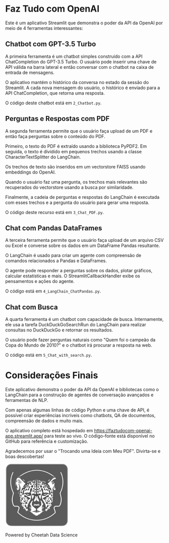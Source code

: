 # Faz Tudo com OpenAI

Este é um aplicativo Streamlit que demonstra o poder da API da OpenAI por meio de 4 ferramentas interessantes:

## Chatbot com GPT-3.5 Turbo

A primeira ferramenta é um chatbot simples construído com a API ChatCompletion do GPT-3.5 Turbo. O usuário pode inserir uma chave de API válida na barra lateral e então conversar com o chatbot na caixa de entrada de mensagens.

O aplicativo mantém o histórico da conversa no estado da sessão do Streamlit. A cada nova mensagem do usuário, o histórico é enviado para a API ChatCompletion, que retorna uma resposta.

O código deste chatbot está em `2_Chatbot.py`.

## Perguntas e Respostas com PDF

A segunda ferramenta permite que o usuário faça upload de um PDF e então faça perguntas sobre o conteúdo do PDF.

Primeiro, o texto do PDF é extraído usando a biblioteca PyPDF2. Em seguida, o texto é dividido em pequenos trechos usando a classe CharacterTextSplitter do LangChain.

Os trechos de texto são inseridos em um vectorstore FAISS usando embeddings do OpenAI.

Quando o usuário faz uma pergunta, os trechos mais relevantes são recuperados do vectorstore usando a busca por similaridade.

Finalmente, a cadeia de perguntas e respostas do LangChain é executada com esses trechos e a pergunta do usuário para gerar uma resposta.

O código deste recurso está em `3_Chat_PDF.py`.

## Chat com Pandas DataFrames

A terceira ferramenta permite que o usuário faça upload de um arquivo CSV ou Excel e converse sobre os dados em um DataFrame Pandas resultante.

O LangChain é usado para criar um agente com compreensão de comandos relacionados a Pandas e DataFrames.

O agente pode responder a perguntas sobre os dados, plotar gráficos, calcular estatísticas e mais. O StreamlitCallbackHandler exibe os pensamentos e ações do agente.

O código está em `4_LangChain_ChatPandas.py`.

## Chat com Busca

A quarta ferramenta é um chatbot com capacidade de busca. Internamente, ele usa a tarefa DuckDuckGoSearchRun do LangChain para realizar consultas no DuckDuckGo e retornar os resultados.

O usuário pode fazer perguntas naturais como "Quem foi o campeão da Copa do Mundo de 2010?" e o chatbot irá procurar a resposta na web.

O código está em `5_Chat_with_search.py`.

# Considerações Finais

Este aplicativo demonstra o poder da API da OpenAI e bibliotecas como o LangChain para a construção de agentes de conversação avançados e ferramentas de NLP.

Com apenas algumas linhas de código Python e uma chave de API, é possível criar experiências incríveis como chatbots, QA de documentos, compreensão de dados e muito mais.

O aplicativo completo está hospedado em https://faztudocom-openai-app.streamlit.app/ para teste ao vivo. O código-fonte está disponível no GitHub para referência e customização.

Agradecemos por usar o "Trocando uma Ideia com Meu PDF". Divirta-se e boas descobertas!

<img src="cheetah_data_science.png" alt="Logo do Aplicativo" width="200">

Powered by Cheetah Data Science
